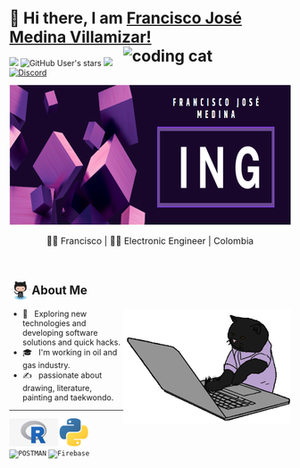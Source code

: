 <div>

# 👋 Hi there, I am <a href="https://elmergustavo.github.io/">Francisco José Medina Villamizar!</a> <img align='right' src="/.github/cat.gif" height="" width="300" alt="coding cat">

</div>

<div>
 


![](https://img.shields.io/github/followers/fjmedinavilla28?label=follow&logo=github&style=flat-square)
![GitHub User's stars](https://img.shields.io/github/stars/fjmedinavilla28?label=%E2%AD%90GitHub%20stars&style=flat-square)
![](https://komarev.com/ghpvc/?username=fjmedinavilla28&style=flat-square&color=ff69b4)
<a href="https://discord.gg/HJEuJkBq2c">![Discord](https://img.shields.io/discord/686069011481362462?logo=discord&style=flat-square&label=web%20dev%20community)</a>

<!-- <h1 style="font-size: 2.5rem; font-weight: bold; text-align: center;" align='center'> <img src="https://media.giphy.com/media/ObNTw8Uzwy6KQ/giphy.gif" width="40px"> Hello World! <img src="https://media.giphy.com/media/fFEFxS3DE5VIY/giphy.gif" width="35px" /></h1>    -->

<code><img height="250" src="./imagenes/Captura.PNG" alt="Francisco"/></code>

<p style="text-align: center; font-size: 1rem;" align='center'>👦🏻 Francisco | 👨‍💻 Electronic Engineer | Colombia</p>


<br />

<h2 style="display: flex; align-items: center; margin-bottom: 1rem;"><img style="width: 40px; margin: 0;" src="./imagenes/Octocat.png" alt="🌟" width='40' /> About Me</h2>


<img align='right' src="https://github.com/BhavyaCodes/BhavyaCodes/blob/master/.github/cat.gif" height="" width="300" alt="coding cat">

- 🤔 &nbsp; Exploring new technologies and developing software solutions and quick hacks.
- 🎓 &nbsp; I'm working in oil and gas industry.
- ✍️ &nbsp; passionate about drawing, literature, painting and taekwondo.

<hr>

<!-- <h3> 🛠 &nbsp;Tech Stack</h3> -->

<code><img height="50" src="./imagenes/R.jpg" alt="R"/></code>
<code><img height="50" src="./imagenes/python (1).svg" alt="Python"/></code>
<code><img height="50" src="https://cdn.iconscout.com/icon/free/png-256/postman-3521648-2945092.png" alt="POSTMAN"/></code>
<code><img height="50" src="https://www.vectorlogo.zone/logos/firebase/firebase-icon.svg" alt="Firebase"/></code>

<br/>

 <br/>
    <a href="https://github.com/fjmedinavilla28/fjmedinavilla28.github.io"><img alt="" src="https://github-readme-stats.vercel.app/api?username=fjmedinavilla28&show_icons=true&count_private=true&theme=react&hide_border=true&bg_color=0D1117" /></a>
 <!--
  <a href="https://fjmedinavilla28.github.io/"><img alt="" src="https://github-readme-stats.vercel.app/api/top-langs/?username=fjmedinavilla28&show_count=8&count_private=true&layout=compact&theme=react&hide_border=true&bg_color=0D1117" /></a>
  <br/>
  -- >

<!--
**fjmedinavilla28/fjmedinvilla28.github.io** is a ✨ _special_ ✨ repository because its `README.md` (this file) appears on your GitHub profile.




Here are some ideas to get you started:

- 🔭 I’m currently working on ... modific
- 🌱 I’m currently learning ...
- 👯 I’m looking to collaborate on ...
- 🤔 I’m looking for help with ...
- 💬 Ask me about ...
- 📫 How to reach me: ...
- 😄 Pronouns: ...
- ⚡ Fun fact: ...
-->
